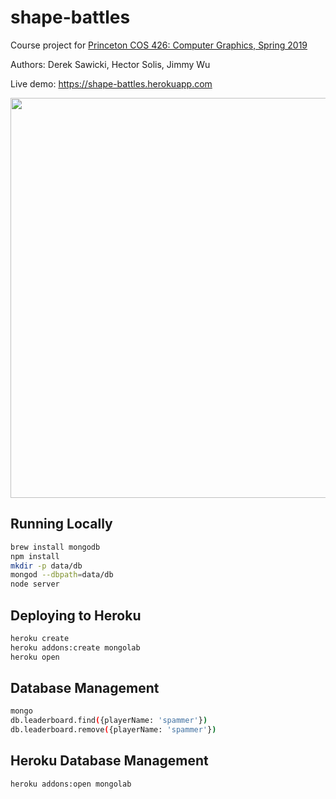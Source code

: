 # shape-battles

Course project for [Princeton COS 426: Computer Graphics, Spring 2019](https://www.cs.princeton.edu/courses/archive/spring19/cos426/)

Authors: Derek Sawicki, Hector Solis, Jimmy Wu

Live demo: https://shape-battles.herokuapp.com

<img src="images/gameplay.gif" width="640">

## Running Locally

```bash
brew install mongodb
npm install
mkdir -p data/db
mongod --dbpath=data/db
node server
```

## Deploying to Heroku

```bash
heroku create
heroku addons:create mongolab
heroku open
```

## Database Management

```bash
mongo
db.leaderboard.find({playerName: 'spammer'})
db.leaderboard.remove({playerName: 'spammer'})
```

## Heroku Database Management

```bash
heroku addons:open mongolab
```
